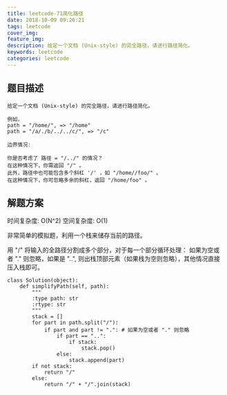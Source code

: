 ```yaml
---
title: leetcode-71简化路径
date: 2018-10-09 09:26:21
tags: leetcode
cover_img:
feature_img:
description: 给定一个文档 (Unix-style) 的完全路径，请进行路径简化。
keywords: leetcode
categories: leetcode
---
```


## 题目描述
```
给定一个文档 (Unix-style) 的完全路径，请进行路径简化。

例如，
path = "/home/", => "/home"
path = "/a/./b/../../c/", => "/c"

边界情况:

你是否考虑了 路径 = "/../" 的情况？
在这种情况下，你需返回 "/" 。
此外，路径中也可能包含多个斜杠 '/' ，如 "/home//foo/" 。
在这种情况下，你可忽略多余的斜杠，返回 "/home/foo" 。
```

## 解题方案
时间复杂度: O(N^2)
空间复杂度: O(1)

非常简单的模拟题，利用一个栈来储存当前的路径。

用 "/" 将输入的全路径分割成多个部分，对于每一个部分循环处理：
如果为空或者 "." 则忽略，如果是 "..", 则出栈顶部元素（如果栈为空则忽略），其他情况直接压入栈即可。

```
class Solution(object):
    def simplifyPath(self, path):
        """
        :type path: str
        :rtype: str
        """
        stack = []
        for part in path.split("/"):
            if part and part != ".": # 如果为空或者 "." 则忽略
                if part == "..":
                    if stack:
                        stack.pop()
                else:
                    stack.append(part)
        if not stack:
            return "/"
        else:
            return "/" + "/".join(stack)
```
